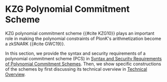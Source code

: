 # KZG Polynomial Commitment Scheme
KZG polynomial commitment scheme {{#cite KZG10}} plays an important role in making the polynomial constraints of PlonK's arithmetization become a zkSNARK {{#cite GWC19}}.

In this section, we provide the syntax and security requirements of a polynomial commitment scheme (PCS) in [Syntax and Security Requirements of Polynomial Commitment Schemes](./pcs_definition.md). Then, we show specific constructions of the schemes by first discussing its technical overview in [Technical Overview](./technical_overview.md).